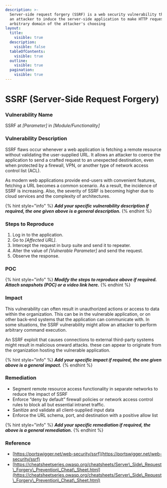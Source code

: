 ```yaml
---
description: >-
  Server-side request forgery (SSRF) is a web security vulnerability that allows
  an attacker to induce the server-side application to make HTTP requests to an
  arbitrary domain of the attacker's choosing
layout:
  title:
    visible: true
  description:
    visible: false
  tableOfContents:
    visible: true
  outline:
    visible: true
  pagination:
    visible: true
---
```


# SSRF (Server-Side Request Forgery)

### **Vulnerability Name**

SSRF at _\[Parameter]_ in _\[Module/Functionality]_

### **Vulnerability Description**

SSRF flaws occur whenever a web application is fetching a remote resource without validating the user-supplied URL. It allows an attacker to coerce the application to send a crafted request to an unexpected destination, even when protected by a firewall, VPN, or another type of network access control list (ACL).

As modern web applications provide end-users with convenient features, fetching a URL becomes a common scenario. As a result, the incidence of SSRF is increasing. Also, the severity of SSRF is becoming higher due to cloud services and the complexity of architectures.

{% hint style="info" %}
_**Add your specific vulnerability description if required, the one given above is a general description.**_
{% endhint %}

### Steps to Reproduce

1. Log in to the application.
2. Go to _\[Affected URL]_.
3. Intercept the request in burp suite and send it to repeater.
4. Alter the value of _\[Vulnerable Parameter]_ and send the request.
5. Observe the response.

### **POC**

{% hint style="info" %}
_**Modify the steps to reproduce above if required. Attach snapshots (POC) or a video link here.**_
{% endhint %}

### **Impact**

This vulnerability can often result in unauthorized actions or access to data within the organization. This can be in the vulnerable application, or on other back-end systems that the application can communicate with. In some situations, the SSRF vulnerability might allow an attacker to perform arbitrary command execution.

An SSRF exploit that causes connections to external third-party systems might result in malicious onward attacks. these can appear to originate from the organization hosting the vulnerable application.

{% hint style="info" %}
_**Add your specific impact if required, the one given above is a general impact.**_
{% endhint %}

### **Remediation**

* Segment remote resource access functionality in separate networks to reduce the impact of SSRF
* Enforce “deny by default” firewall policies or network access control rules to block all but essential intranet traffic.
* Sanitize and validate all client-supplied input data
* Enforce the URL schema, port, and destination with a positive allow list

{% hint style="info" %}
_**Add your specific remediation if required, the above is a general remediation.**_
{% endhint %}

### Reference

* [https://portswigger.net/web-security/ssrf](https://portswigger.net/web-security/ssrf)
* [https://cheatsheetseries.owasp.org/cheatsheets/Server\_Side\_Request\_Forgery\_Prevention\_Cheat\_Sheet.html](https://cheatsheetseries.owasp.org/cheatsheets/Server\_Side\_Request\_Forgery\_Prevention\_Cheat\_Sheet.html)
